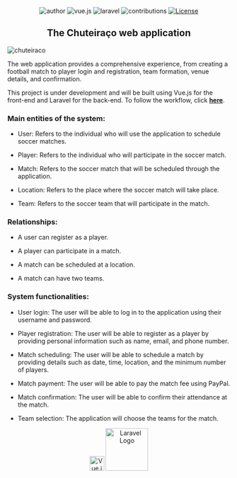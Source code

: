 <p align="center">
  <img src="https://img.shields.io/badge/authors-brunoopetri--marcust%C3%B9lio-red" alt="author"> 
  <img src="https://img.shields.io/badge/vue.js-3!-blue" alt="vue.js">
  <img src="https://img.shields.io/badge/laravel-10.X-blue" alt="laravel">
  <img src="https://img.shields.io/badge/contributions-welcome-brightgreen.svg?style=flat" alt="contributions">
  <a href=""><img src="https://img.shields.io/packagist/l/laravel/framework" alt="License"></a>
</p>


<h2 align="center">The Chuteiraço web application</h2>


 ![chuteiraco](https://github.com/brunoopetri/chuteiraco/assets/98756562/4eaa05f5-1efc-49c0-bee6-e6d57c9c4fec)


   The web application provides a comprehensive experience, from creating a football match to player login and registration, team formation, venue details, and confirmation.


   This project is under development and will be built using Vue.js for the front-end and Laravel for the back-end.
   To follow the workflow, click **[here](https://github.com/brunoopetri/chuteiraco/projects?query=is%3Aopen)**.


### Main entities of the system:

* User: Refers to the individual who will use the application to schedule soccer matches.

* Player: Refers to the individual who will participate in the soccer match.

* Match: Refers to the soccer match that will be scheduled through the application.

* Location: Refers to the place where the soccer match will take place.

* Team: Refers to the soccer team that will participate in the match.

### Relationships:

* A user can register as a player.

* A player can participate in a match.

* A match can be scheduled at a location.

* A match can have two teams.

### System functionalities:

* User login: The user will be able to log in to the application using their username and password.

* Player registration: The user will be able to register as a player by providing personal information such as name, email, and phone number.

* Match scheduling: The user will be able to schedule a match by providing details such as date, time, location, and the minimum number of players.

* Match payment: The user will be able to pay the match fee using PayPal.

* Match confirmation: The user will be able to confirm their attendance at the match.

* Team selection: The application will choose the teams for the match.




<p align="center">
<a href="https://vuejs.org/" target="_blank"><img src="https://github.com/brunoopetri/chuteiraco/assets/98756562/b9fb0ca9-4bf6-42cb-8c61-4d5b129fd84b" width="33" alt="Vue.js Logo"></a>
<a href="https://laravel.com" target="_blank"><img src="https://raw.githubusercontent.com/laravel/art/master/logo-lockup/5%20SVG/2%20CMYK/1%20Full%20Color/laravel-logolockup-cmyk-red.svg" width="96" alt="Laravel Logo"></a>
</p>

